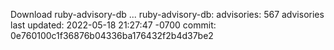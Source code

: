 Download ruby-advisory-db ...
ruby-advisory-db:
  advisories:	567 advisories
  last updated:	2022-05-18 21:27:47 -0700
  commit:	0e760100c1f36876b04336ba176432f2b4d37be2
